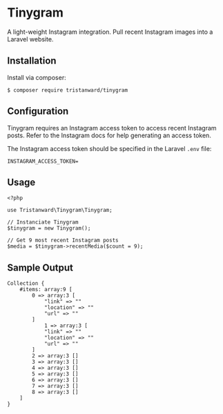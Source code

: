 # Tinygram
A light-weight Instagram integration.  Pull recent Instagram images into a Laravel website.

## Installation
Install via composer:

```
$ composer require tristanward/tinygram
```

## Configuration
Tinygram requires an Instagram access token to access recent Instagram posts.  Refer to the Instagram docs for help generating an access token.

The Instagram access token should be specified in the Laravel `.env` file:

```
INSTAGRAM_ACCESS_TOKEN=
```

## Usage
```
<?php

use Tristanward\Tinygram\Tinygram;

// Instanciate Tinygram
$tinygram = new Tinygram();

// Get 9 most recent Instagram posts
$media = $tinygram->recentMedia($count = 9);
```

## Sample Output
```
Collection {
    #items: array:9 [
        0 => array:3 [
            "link" => ""
            "location" => ""
            "url" => ""
        ]
            1 => array:3 [
            "link" => ""
            "location" => ""
            "url" => ""
        ]
        2 => array:3 []
        3 => array:3 []
        4 => array:3 []
        5 => array:3 []
        6 => array:3 []
        7 => array:3 []
        8 => array:3 []
    ]
}
```